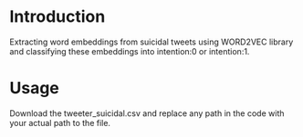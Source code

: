 # Introduction
Extracting word embeddings from suicidal tweets using WORD2VEC library and classifying these embeddings into intention:0 or intention:1.
# Usage 
Download the tweeter_suicidal.csv and replace any path in the code with your actual path to the file.
